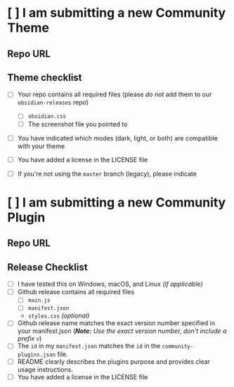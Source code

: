 # [ ] I am submitting a new Community Theme

## Repo URL

<!--- Paste a link to your repo here for easy access -->

## Theme checklist

- [ ] Your repo contains all required files (please *do not* add them to our `obsidian-releases` repo)
  - [ ] `obsidian.css`
  - [ ] The screenshot file you pointed to
- [ ] You have indicated which modes (dark, light, or both) are compatible with your theme
- [ ] You have added a license in the LICENSE file
- [ ] If you're not using the `master` branch (legacy), please indicate


# [ ] I am submitting a new Community Plugin

## Repo URL

<!--- Paste a link to your repo here for easy access -->

## Release Checklist

<!--- Confirm that you have done the following before submitting your plugin -->

- [ ] I have tested this on Windows, macOS, and Linux _(if applicable)_
- [ ] Github release contains all required files
  - [ ] `main.js`
  - [ ] `manifest.json`
  - `styles.css` _(optional)_
- [ ] Github release name matches the exact version number specified in your manifest.json (_**Note:** Use the exact version number, don't include a prefix `v`_)
- [ ] The `id` in my `manifest.json` matches the `id` in the `community-plugins.json` file.
- [ ] README clearly describes the plugins purpose and provides clear usage instructions.
- [ ] You have added a license in the LICENSE file
